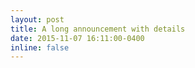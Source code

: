 ```yaml
---
layout: post
title: A long announcement with details
date: 2015-11-07 16:11:00-0400
inline: false
---
```



